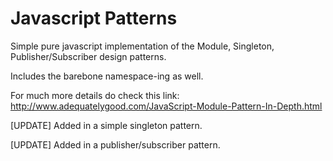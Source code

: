 # Javascript Patterns

Simple pure javascript implementation of the Module, Singleton, Publisher/Subscriber design patterns.

Includes the barebone namespace-ing as well.

For much more details do check this link: 
http://www.adequatelygood.com/JavaScript-Module-Pattern-In-Depth.html

[UPDATE]
Added in a simple singleton pattern. 

[UPDATE]
Added in a publisher/subscriber pattern.
